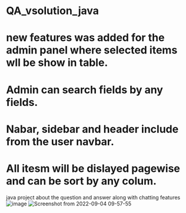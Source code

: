 # QA_vsolution_java
# new features was added for the admin panel where selected items wll be show in table.
# Admin can search fields by any fields.
# Nabar, sidebar and header include from the user navbar.
# All itesm will be dislayed pagewise and can be sort by any colum.
java project about the question and answer along with chatting features
![image](https://user-images.githubusercontent.com/84068736/188297042-0be8e0a0-7293-476a-b85e-ae150b29cbf1.png)
![Screenshot from 2022-09-04 09-57-55](https://user-images.githubusercontent.com/84068736/188297059-bc04043f-d6eb-43f7-9a83-2fc757eed0f0.png)
